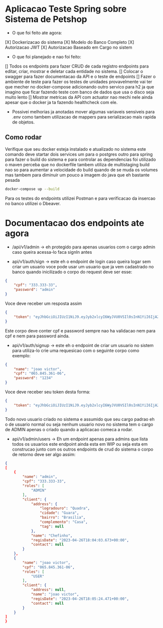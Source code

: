 # Aplicacao Teste Spring sobre Sistema de Petshop 

- O que foi feito ate agora:

[X] Dockerizacao do sistema
[X] Modelo do Banco Completo
[X] Autorizacao JWT
[X] Autorizacao Baseado em Cargo no sistem

- O que foi planejado e nao foi feito:

[] Todos os endpoints para fazer CRUD de cada registro endpoints para editar, criar, mostrar e deletar cada entidade no sistema.
[] Colocar o swagger para fazer documentacao da API e o teste de endpoints
[] Fazer o ambiente de teste para fazer os testes de unidades provavelmente vai ter que mecher no docker-compose adicionando outro servico para h2 ja que imagino que ficar fazendo teste com banco de dados que usa o disco seja muito lento
[] Mostrar metricas da API com actuator nao mechi nele ainda apesar que o docker ja ta fazendo healthcheck com ele.

- Possivei melhorias ja anotadas mover algumas variaveis sensiveis para .env como tambem utilizacao de mappers para serializacao mais rapida de objetos.

## Como rodar 

Verifique que seu docker esteja instalado e atualizado no sistema este comando deve startar dois services um para o postgres outro para spring para fazer o build do sistema e para controlar as dependencias foi utilizado o maven perceba que no dockerfile 
tambem utiliza de multistaging build nao so para aumentar a velocidade do build quando de se muda os volumes mas tambem para diminuir um pouco a imagem do java que eh bastante pesada

```bash
docker-compose up --build
```

Para os testes do endpoints utilizei Postman e para verificacao da insercao no banco utilizei o Dbeaver.


# Documentacao dos endpoints ate agora

- /api/v1/admin -> eh protegido para apenas usuarios com o cargo admin caso queira acessa-lo faca signIn antes

- api/v1/auth/sign -> este eh o endpoint de login caso queira logar sem criar um usuario voce pode usar um usuario que ja vem cadastrado no banco quando inicilizado o corpo do request deve ser esse:

```json
{
    "cpf": "333.333-33",
    "password": "admin"
}
```

Voce deve receber um resposta assim 

```json
{
    "token": "eyJhbGciOiJIUzI1NiJ9.eyJyb2xlcyI6WyJVU0VSIl0sInN1YiI6IjA2NS44NDUuMzYxLTA2IiwiaWF0IjoxNjgyNTMyMzI0LCJleHAiOjE2ODI1MzM3NjR9.6vsuxW9GRFCuRdMhqNwLUMXFfDTGHTwG9AAwM68-oGM"
}
```


Este corpo deve conter cpf e password sempre nao ha validacao nem para cpf e nem para password ainda.

- api/v1/auth/signup -> este eh o endpoint de criar um usuario no sistem para utiliza-lo crie uma requesicao com o seguinte corpo como exemplo:

```json
{
    "name": "joao victor",
    "cpf": "065.845.361-06",
    "password": "1234"
}
```

Voce deve receber seu token desta forma:

```json
{
    "token": "eyJhbGciOiJIUzI1NiJ9.eyJyb2xlcyI6WyJVU0VSIl0sInN1YiI6IjA2NS44NDUuMzYxLTA2IiwiaWF0IjoxNjgyNTMyMzI0LCJleHAiOjE2ODI1MzM3NjR9.6vsuxW9GRFCuRdMhqNwLUMXFfDTGHTwG9AAwM68-oGM"
}
```

Todo novo usuario criado no sistema e assumido que seu cargo padrao eh o de usuario normal ou seja nenhum usuario novo no sistema tem o cargo de ADMIN apenas o criado quando a aplicacao comeca a rodar.

- api/v1/admin/users -> Eh um endpoint apenas para admins que lista todos os usuarios este endpoint ainda esta em WIP ou seja esta em construcao junto com os outros endpoints de crud do sistema o corpo de retorno deve ser algo assim:

```json 
{
[
    {
        "name": "admin",
        "cpf": "333.333-33",
        "roles": [
            "ADMIN"
        ],
        "client": {
            "address": {
                "logradouro": "Quadra",
                "cidade": "Guara",
                "bairro": "Brasilia",
                "complemento": "Casa",
                "tag": null
            },
            "name": "Chefinho",
            "regisDate": "2023-04-26T18:04:03.673+00:00",
            "contact": null
        }
    },
    {
        "name": "joao victor",
        "cpf": "065.845.361-06",
        "roles": [
            "USER"
        ],
        "client": {
            "address": null,
            "name": "joao victor",
            "regisDate": "2023-04-26T18:05:24.471+00:00",
            "contact": null
        }
    }
]
}
```